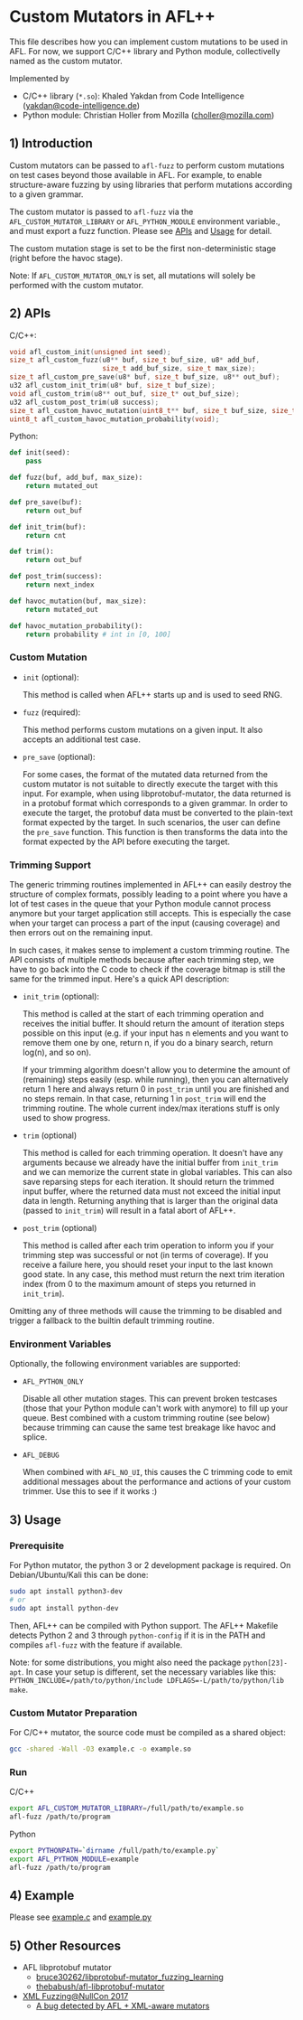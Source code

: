 # Custom Mutators in AFL++

This file describes how you can implement custom mutations to be used in AFL.
For now, we support C/C++ library and Python module, collectivelly named as the
custom mutator.

Implemented by
- C/C++ library (`*.so`): Khaled Yakdan from Code Intelligence (<yakdan@code-intelligence.de>)
- Python module: Christian Holler from Mozilla (<choller@mozilla.com>)

## 1) Introduction

Custom mutators can be passed to `afl-fuzz` to perform custom mutations on test
cases beyond those available in AFL. For example, to enable structure-aware
fuzzing by using libraries that perform mutations according to a given grammar.

The custom mutator is passed to `afl-fuzz` via the `AFL_CUSTOM_MUTATOR_LIBRARY`
or `AFL_PYTHON_MODULE` environment variable., and must export a fuzz function.
Please see [APIs](#2-apis) and [Usage](#3-usage) for detail.

The custom mutation stage is set to be the first non-deterministic stage (right before the havoc stage).

Note: If `AFL_CUSTOM_MUTATOR_ONLY` is set, all mutations will solely be
performed with the custom mutator.

## 2) APIs

C/C++:
```c
void afl_custom_init(unsigned int seed);
size_t afl_custom_fuzz(u8** buf, size_t buf_size, u8* add_buf,
                       size_t add_buf_size, size_t max_size);
size_t afl_custom_pre_save(u8* buf, size_t buf_size, u8** out_buf);
u32 afl_custom_init_trim(u8* buf, size_t buf_size);
void afl_custom_trim(u8** out_buf, size_t* out_buf_size);
u32 afl_custom_post_trim(u8 success);
size_t afl_custom_havoc_mutation(uint8_t** buf, size_t buf_size, size_t max_size);
uint8_t afl_custom_havoc_mutation_probability(void);
```

Python:
```python
def init(seed):
    pass

def fuzz(buf, add_buf, max_size):
    return mutated_out

def pre_save(buf):
    return out_buf

def init_trim(buf):
    return cnt

def trim():
    return out_buf

def post_trim(success):
    return next_index

def havoc_mutation(buf, max_size):
    return mutated_out

def havoc_mutation_probability():
    return probability # int in [0, 100]
```

### Custom Mutation

- `init` (optional):

    This method is called when AFL++ starts up and is used to seed RNG.

- `fuzz` (required):

    This method performs custom mutations on a given input. It also accepts an
    additional test case.

- `pre_save` (optional):

    For some cases, the format of the mutated data returned from the custom
    mutator is not suitable to directly execute the target with this input.
    For example, when using libprotobuf-mutator, the data returned is in a
    protobuf format which corresponds to a given grammar. In order to execute
    the target, the protobuf data must be converted to the plain-text format expected by the target. In such scenarios, the user can define the
    `pre_save` function. This function is then transforms the data into the
    format expected by the API before executing the target.


### Trimming Support

The generic trimming routines implemented in AFL++ can easily destroy the
structure of complex formats, possibly leading to a point where you have a lot
of test cases in the queue that your Python module cannot process anymore but
your target application still accepts. This is especially the case when your
target can process a part of the input (causing coverage) and then errors out
on the remaining input.

In such cases, it makes sense to implement a custom trimming routine. The API
consists of multiple methods because after each trimming step, we have to go
back into the C code to check if the coverage bitmap is still the same for the
trimmed input. Here's a quick API description:

- `init_trim` (optional):

    This method is called at the start of each trimming operation and receives
    the initial buffer. It should return the amount of iteration steps possible
    on this input (e.g. if your input has n elements and you want to remove them
    one by one, return n, if you do a binary search, return log(n), and so on).

    If your trimming algorithm doesn't allow you to determine the amount of
    (remaining) steps easily (esp. while running), then you can alternatively
    return 1 here and always return 0 in `post_trim` until you are finished and
    no steps remain. In that case, returning 1 in `post_trim` will end the
    trimming routine. The whole current index/max iterations stuff is only used
    to show progress.

- `trim` (optional)

    This method is called for each trimming operation. It doesn't have any
    arguments because we already have the initial buffer from `init_trim` and we
    can memorize the current state in global variables. This can also save
    reparsing steps for each iteration. It should return the trimmed input
    buffer, where the returned data must not exceed the initial input data in
    length. Returning anything that is larger than the original data (passed to
    `init_trim`) will result in a fatal abort of AFL++.

- `post_trim` (optional)

    This method is called after each trim operation to inform you if your
    trimming step was successful or not (in terms of coverage). If you receive
    a failure here, you should reset your input to the last known good state.
    In any case, this method must return the next trim iteration index (from 0
    to the maximum amount of steps you returned in `init_trim`).

Omitting any of three methods will cause the trimming to be disabled and trigger
a fallback to the builtin default trimming routine.

### Environment Variables

Optionally, the following environment variables are supported:

- `AFL_PYTHON_ONLY`

    Disable all other mutation stages. This can prevent broken testcases
    (those that your Python module can't work with anymore) to fill up your
    queue. Best combined with a custom trimming routine (see below) because
    trimming can cause the same test breakage like havoc and splice.

- `AFL_DEBUG`

    When combined with `AFL_NO_UI`, this causes the C trimming code to emit additional messages about the performance and actions of your custom trimmer. Use this to see if it works :)

## 3) Usage

### Prerequisite

For Python mutator, the python 3 or 2 development package is required. On
Debian/Ubuntu/Kali this can be done:

```bash
sudo apt install python3-dev
# or
sudo apt install python-dev
```

Then, AFL++ can be compiled with Python support. The AFL++ Makefile detects
Python 2 and 3 through `python-config` if it is in the PATH and compiles
`afl-fuzz` with the feature if available.

Note: for some distributions, you might also need the package `python[23]-apt`.
In case your setup is different, set the necessary variables like this:
`PYTHON_INCLUDE=/path/to/python/include LDFLAGS=-L/path/to/python/lib make`.

### Custom Mutator Preparation

For C/C++ mutator, the source code must be compiled as a shared object:
```bash
gcc -shared -Wall -O3 example.c -o example.so
```

### Run

C/C++
```bash
export AFL_CUSTOM_MUTATOR_LIBRARY=/full/path/to/example.so
afl-fuzz /path/to/program
```

Python
```bash
export PYTHONPATH=`dirname /full/path/to/example.py`
export AFL_PYTHON_MODULE=example
afl-fuzz /path/to/program
```

## 4) Example

Please see [example.c](../examples/custom_mutators/example.c) and
[example.py](../examples/custom_mutators/example.py)

## 5) Other Resources

- AFL libprotobuf mutator
    - [bruce30262/libprotobuf-mutator_fuzzing_learning](https://github.com/bruce30262/libprotobuf-mutator_fuzzing_learning/tree/master/4_libprotobuf_aflpp_custom_mutator)
    - [thebabush/afl-libprotobuf-mutator](https://github.com/thebabush/afl-libprotobuf-mutator)
- [XML Fuzzing@NullCon 2017](https://www.agarri.fr/docs/XML_Fuzzing-NullCon2017-PUBLIC.pdf)
    - [A bug detected by AFL + XML-aware mutators](https://bugs.chromium.org/p/chromium/issues/detail?id=930663)
